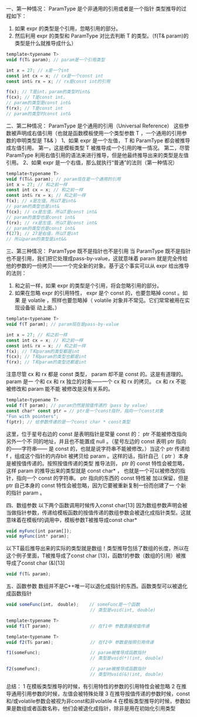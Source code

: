一、第一种情况： ParamType 是个非通用的引用或者是一个指针
类型推导的过程如下：
1. 如果 expr 的类型是个引用，忽略引用的部分。
2. 然后利用 expr 的类型和 ParamType 对比去判断 T 的类型。（f(T& param)的类型是什么就推导成什么）

```js
template<typename T>void f(T& param); // param是一个引用类型int x = 27; // x是一个intconst int cx = x; // cx是一个const intconst int& rx = x; // rx是const int的引用f(x); // T是int，param的类型时int&f(cx); // T是const int，// param的类型是const int&f(rx); // T是const int// param的类型时const int&
```

二、第二种情况： ParamType 是个通用的引用（Universal Reference）
这些参数被声明成右值引用（也就是函数模板使用一个类型参数 T ，一个通用的引用参数的申明类型是 T&& ）
1、如果 expr 是一个左值， T 和 ParamType 都会被推导成左值引用。
第一，这是模板类型 T 被推导成一个引用的唯一情况。
第二，尽管 ParamType 利用右值引用的语法来进行推导，但是他最终推导出来的类型是左值引用。
2、如果 expr 是一个右值，那么就执行“普通”的法则（第一种情况）

```js
template<typename T>void f(T&& param); // param现在是一个通用的引用int x = 27; // 和之前一样const int cx = x; // 和之前一样const int& rx = x; // 和之前一样f(x); // x是左值，所以T是int&// param的类型也是int&f(cx); // cx是左值，所以T是const int&// param的类型也是const int&f(rx); // rx是左值，所以T是const int&// param的类型也是const int&f(27); // 27是右值，所以T是int// 所以param的类型是int&&
```

三、第三种情况： ParamType 既不是指针也不是引用
当 ParamType 既不是指针也不是引用，我们把它处理成pass-by-value，这就意味着 param 就是完全传给他的参数的一份拷贝——一个完全新的对象。基于这个事实可以从 expr 给出推导的法则：
1. 和之前一样，如果 expr 的类型是个引用，将会忽略引用的部分。
2. 如果在忽略 expr 的引用特性， expr 是个 const 的，也要忽略掉 const 。如果
是 volatile ，照样也要忽略掉（ volatile 对象并不常见。它们常常被用在实现设备驱
动上面。）

```js
template<typename T>void f(T param); // param现在是pass-by-valueint x = 27; // 和之前一样const int cx = x; // 和之前一样const int& rx = x; // 和之前一样f(x); // T和param的类型都是intf(cx); // T和param的类型也都是intf(rx); // T和param的类型还都是int
```

注意尽管 cx 和 rx 都是 const 类型， param 却不是 const 的。这是有道理的。 param 是一个和 cx 和 rx 独立的对象——一个 cx 和 rx 的拷贝。 cx 和 rx 不能被修改和 param 能不能被修改是没有关系的。

```js
template<typename T>void f(T param); // param仍然是按值传递的（pass by value）const char* const ptr = // ptr是一个const指针，指向一个const对象"Fun with pointers";f(ptr); // 给参数传递的是一个const char * const类型
```

这里，位于星号右边的 const 是表明指针是常量 const 的： ptr 不能被修改指向另外一个不同的地址，并且也不能置成 null 。（星号左边的 const 表明 ptr 指向的——字符串——是 const 的，也就是说字符串不能被修改。）当这个 ptr 传递给 f ，组成这个指针的内存bit被拷贝给 param 。这样的话，指针自己（ ptr ）本身是被按值传递的。按照按值传递的类型推导法则， ptr 的 const 特性会被忽略，这样 param 的推导出来的类型就是 const char* ，也就是一个可以被修改的指针，指向一个 const 的字符串。 ptr 指向的东西的 const 特性被加以保留，但是 ptr 自己本身的 const 特性会被忽略，因为它要被重新复制一份而创建了一个新的指针 param 。

四、数组参数
以下两个函数调用时候传入const char[13]
因为数组参数声明会被当做指针参数，传递给模板函数的按值传递的数组参数会被退化成指针类型。这就意味着在模板f的调用中，模板参数T被推导成const char*

```js
void myFunc(int param[]);   
void myFunc(int* param); 
```

以下T最后推导出来的实际的类型就是数组！类型推导包括了数组的长度，所以在这个例子里面，T被推导成了const char [13]，函数f的参数（数组的引用）被推导成了const char (&)[13]

```js
void f(T& param);  
```

五、函数参数
数组并不是C++唯一可以退化成指针的东西。函数类型可以被退化成函数指针

```js
void someFunc(int， double);    // someFunc是一个函数
                                // 类型是void(int, double)

template<typename T>
void f1(T param);               // 在f1中 参数直接按值传递

template<typename T>
void f2(T& param);              // 在f2中 参数是按照引用传递

f1(someFunc);                   // param被推导成函数指针
                                // 类型是void(*)(int, double)

f2(someFunc);                   // param被推导成函数指针
                                // 类型时void(&)(int, double)
```

总结：
1 在模板类型推导的时候，有引用特性的参数的引用特性会被忽略
2 在推导通用引用参数的时候，左值会被特殊处理
3 在推导按值传递的参数时候，const和/或volatile参数会被视为非const和非volatile
4 在模板类型推导的时候，参数如果是数组或者函数名称，他们会被退化成指针，除非是用在初始化引用类型